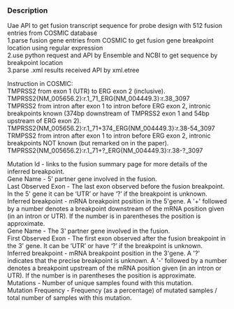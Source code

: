 ### Description
Uae API to get fusion transcript sequence for probe design with 512 fusion entries from COSMIC database  
1.parse fusion gene entries from COSMIC to get fusion gene breakpoint location using regular expression  
2.use python request and API by Ensemble and NCBI to get sequence by breakpoint location  
3.parse .xml results received API by xml.etree  

Instruction in COSMIC:  
TMPRSS2 from exon 1 (UTR) to ERG exon 2 (inclusive).   
TMPRSS2{NM_005656.2}:r.1_71_ERG{NM_004449.3}:r.38_3097    
TMPRSS2 from intron after exon 1 to intron before ERG exon 2, intronic breakpoints known (374bp downstream of TMPRSS2 exon 1 and 54bp upstream of ERG exon 2).   
TMPRSS2{NM_005656.2}:r.1_71+374_ERG{NM_004449.3}:r.38-54_3097  
TRMPSS2 from intron after exon 1 to intron before ERG exon 2, intronic breakpoints NOT known (but remarked on in the paper).  
TMPRSS2{NM_005656.2}:r.1_71+?_ERG{NM_004449.3}:r.38-?_3097  


Mutation Id - links to the fusion summary page for more details of the inferred breakpoint.  
Gene Name - 5' partner gene involved in the fusion.  
Last Observed Exon - The last exon observed before the fusion breakpoint. In the 5' gene it can be ‘UTR’ or have ‘?’ if the breakpoint is unknown.  
Inferred breakpoint - mRNA breakpoint position in the 5'gene. A '+' followed by a number denotes a breakpoint downstream of the mRNA position given (in an intron or UTR). If the number is in parentheses the position is approximate.  
Gene Name - The 3' partner gene involved in the fusion.  
First Observed Exon - The first exon observed after the fusion breakpoint in the 3' gene. It can be ‘UTR’ or have ‘?’ if the breakpoint is unknown.  
Inferred breakpoint - mRNA breakpoint position in the 3'gene. A '?' indicates that the precise breakpoint is unknown. A '-' followed by a number denotes a breakpoint upstream of the mRNA position given (in an intron or UTR). If the number is in parentheses the position is approximate.  
Mutations - Number of unique samples found with this mutation.  
Mutation Frequency - Frequency (as a percentage) of mutated samples / total number of samples with this mutation.  



